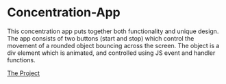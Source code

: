 # Concentration-App
This concentration app puts together both functionality and unique design. The app consists of two buttons (start and stop) which control the movement of a rounded object bouncing across the screen. The object is a div element which is animated, and controlled using JS event and handler functions.

[The Project](https://Concentration-App.johnnyt001.repl.co)
